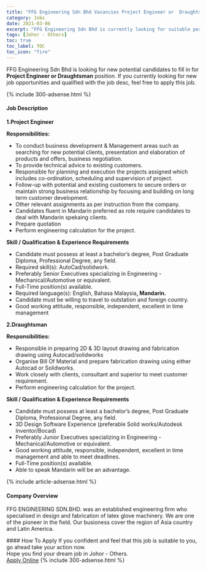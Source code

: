 ```yaml
---
title: "FFG Engineering Sdn Bhd Vacancies Project Engineer or  Draughtsman" 
category: Jobs 
date: 2021-03-06 
excerpt: "FFG Engineering Sdn Bhd is currently looking for suitable person to fill in the Project Engineer or  Draughtsman which based in Johor - Others" 
tags: [Johor - Others] 
toc: true 
toc_label: TOC 
toc_icon: "fire" 
--- 
```


<p>FFG Engineering Sdn Bhd is looking for new potential candidates to fill in for <b>Project Engineer or  Draughtsman</b> position. If you currently looking for new job opportunities and qualified with the job desc, feel free to apply this job.
</p>{% include 300-adsense.html %} 
<div><div><h4>Job Description</h4></div><div><div><span><div><p><strong>1.Project Engineer</strong></p><p><strong>Responsibilities:</strong></p><ul><li>To conduct business development &amp; Management areas such as searching for new potential clients, presentation and elaboration of products and offers, business negotiation.</li><li>To provide technical advice to existing customers.</li><li>Responsible for planning and execution the projects assigned which includes co-ordination, scheduling and supervision of project.</li><li>Follow-up with potential and existing customers to secure orders or maintain strong business relationship by focusing and building on long term customer development.</li><li>Other relevant assignments as per instruction from the company.</li><li>Candidates fluent in Mandarin preferred as role require candidates to deal with Mandarin spekaing clients.</li><li>Prepare quotation</li><li>Perform engineering calculation for the project.</li></ul><p><strong>Skill / Qualification &amp; Experience Requirements</strong></p><ul><li>Candidate must possess at least a bachelor&#8217;s degree, Post Graduate Diploma, Professional Degree, any field.</li><li>Required skill(s): AutoCad/solidwork.</li><li>Preferably Senior Executives specializing in Engineering - Mechanical/Automotive or equivalent.</li><li>Full-Time position(s) available.</li><li>Required language(s): English, Bahasa Malaysia<strong>, Mandarin.</strong></li><li>Candidate must be willing to travel to outstation and foreign country.</li><li>Good working attitude, responsible, independent, excellent in time management</li></ul><p><strong>2.Draughtsman</strong></p><p><strong>Responsibilities:</strong></p><ul><li>Responsible in preparing 2D &amp; 3D layout drawing and fabrication drawing using Autocad/solidworks</li><li>Organise Bill Of Material and prepare fabrication drawing using either Autocad or Solidworks.</li><li>Work closely with clients, consultant and superior to meet customer requirement.</li><li>Perform engineering calculation for the project.</li></ul><p><strong>Skill / Qualification &amp; Experience Requirements</strong></p><ul><li>Candidate must possess at least a bachelor&#8217;s degree, Post Graduate Diploma, Professional Degree, any field.</li><li>3D Design Software Experience (preferable Solid works/Autodesk Inventor/Bocad)</li><li>Preferably Junior Executives specializing in Engineering - Mechanical/Automotive or equivalent.</li><li>Good working attitude, responsible, independent, excellent in time management and able to meet deadlines.</li><li>Full-Time position(s) available.</li><li>Able to speak Mandarin will be an advantage.&#160;</li></ul></div></span></div></div></div> 
{% include article-adsense.html %} 
<div><div><h4>Company Overview</h4></div><div><div><span><div><p>FFG ENGINEERING SDN.BHD. was an established engineering firm who specialised in&#160;design and fabrication of latex glove machinery. We are one of the pioneer in the field. Our busioness&#160;cover the region of Asia country and Latin America.</p></div></span></div></div></div> 
#### How To Apply 
If you confident and feel that this job is suitable to you, go ahead take your action now. <br/> 
Hope you find your dream job in Johor - Others. <br/> 
<a href="https://www.jobstreet.com.my/en/job/project-engineer-or-draughtsman-4498427?jobId=jobstreet-my-job-4498427&" class="btn btn--info" target="_blank" rel="nofollow noopenner">Apply Online</a> 
{% include 300-adsense.html %} 